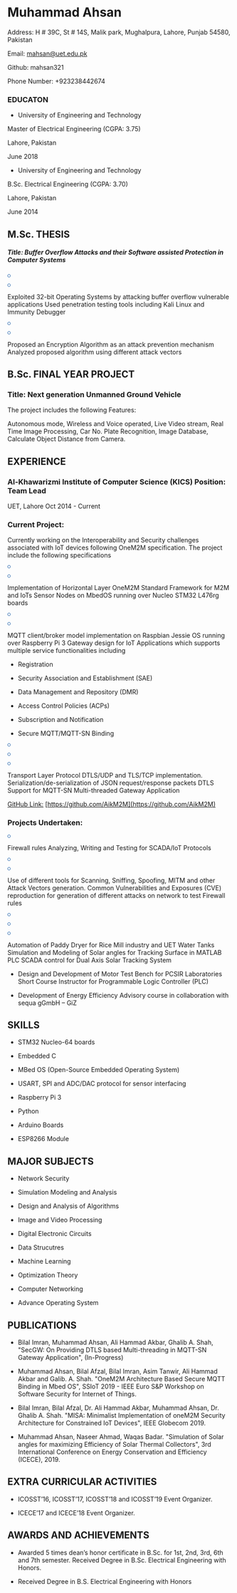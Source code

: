 Muhammad Ahsan
==============

Address: H # 39C, St # 14S, Malik park, Mughalpura, Lahore, Punjab 54580, Pakistan

Email: [mahsan@uet.edu.pk](mailto:mahsan@uet.edu.pk)

Github: mahsan321

Phone Number: +923238442674

### EDUCATON

* University of Engineering and Technology

Master of Electrical Engineering (CGPA: 3.75)

  

Lahore, Pakistan 

June 2018

* University of Engineering and Technology

B.Sc. Electrical Engineering (CGPA: 3.70)

  

Lahore, Pakistan

June 2014

## M.Sc. THESIS

##### Title: Buffer Overflow Attacks and their Software assisted Protection in Computer Systems

![](data:image/png;base64,iVBORw0KGgoAAAANSUhEUgAAAAcAAAAHCAYAAADEUlfTAAAABmJLR0QA/wD/AP+gvaeTAAAACXBIWXMAAA7EAAAOxAGVKw4bAAAAc0lEQVQImV3NIQoCQQBA0TfD5A1bNYt2g02wrsW41/BWJkGwKewFTIKCdc0b9ABjcIr+9vnhh8X2ILMM7FFl3tgEuUtY4YgJnhjjgSZhhzl6X/riXUSNm1/uqCMGzP7iFENEi0t5BYyKtwknNLiiwgtrnD8rMBitoUlRXwAAAABJRU5ErkJgggAA)

![](data:image/png;base64,iVBORw0KGgoAAAANSUhEUgAAAAcAAAAHCAYAAADEUlfTAAAABmJLR0QA/wD/AP+gvaeTAAAACXBIWXMAAA7EAAAOxAGVKw4bAAAAc0lEQVQImV3NIQoCQQBA0TfD5A1bNYt2g02wrsW41/BWJkGwKewFTIKCdc0b9ABjcIr+9vnhh8X2ILMM7FFl3tgEuUtY4YgJnhjjgSZhhzl6X/riXUSNm1/uqCMGzP7iFENEi0t5BYyKtwknNLiiwgtrnD8rMBitoUlRXwAAAABJRU5ErkJgggAA)

Exploited 32-bit Operating Systems by attacking buffer overflow vulnerable applications Used penetration testing tools including Kali Linux and Immunity Debugger

![](data:image/png;base64,iVBORw0KGgoAAAANSUhEUgAAAAcAAAAHCAYAAADEUlfTAAAABmJLR0QA/wD/AP+gvaeTAAAACXBIWXMAAA7EAAAOxAGVKw4bAAAAc0lEQVQImV3NIQoCQQBA0TfD5A1bNYt2g02wrsW41/BWJkGwKewFTIKCdc0b9ABjcIr+9vnhh8X2ILMM7FFl3tgEuUtY4YgJnhjjgSZhhzl6X/riXUSNm1/uqCMGzP7iFENEi0t5BYyKtwknNLiiwgtrnD8rMBitoUlRXwAAAABJRU5ErkJgggAA)

![](data:image/png;base64,iVBORw0KGgoAAAANSUhEUgAAAAcAAAAHCAYAAADEUlfTAAAABmJLR0QA/wD/AP+gvaeTAAAACXBIWXMAAA7EAAAOxAGVKw4bAAAAc0lEQVQImV3NIQoCQQBA0TfD5A1bNYt2g02wrsW41/BWJkGwKewFTIKCdc0b9ABjcIr+9vnhh8X2ILMM7FFl3tgEuUtY4YgJnhjjgSZhhzl6X/riXUSNm1/uqCMGzP7iFENEi0t5BYyKtwknNLiiwgtrnD8rMBitoUlRXwAAAABJRU5ErkJgggAA)

Proposed an Encryption Algorithm as an attack prevention mechanism Analyzed proposed algorithm using different attack vectors

B.Sc. FINAL YEAR PROJECT
------------------------

### Title: Next generation Unmanned Ground Vehicle

The project includes the following Features:

Autonomous mode, Wireless and Voice operated, Live Video stream, Real Time Image Processing, Car No. Plate Recognition, Image Database, Calculate Object Distance from Camera.

EXPERIENCE
----------

### Al-Khawarizmi Institute of Computer Science (KICS) Position: Team Lead

UET, Lahore Oct 2014 - Current

### Current Project:

Currently working on the Interoperability and Security challenges associated with IoT devices following OneM2M specification. The project include the following specifications

![](data:image/png;base64,iVBORw0KGgoAAAANSUhEUgAAAAcAAAAHCAYAAADEUlfTAAAABmJLR0QA/wD/AP+gvaeTAAAACXBIWXMAAA7EAAAOxAGVKw4bAAAAc0lEQVQImV3NIQoCQQBA0TfD5A1bNYt2g02wrsW41/BWJkGwKewFTIKCdc0b9ABjcIr+9vnhh8X2ILMM7FFl3tgEuUtY4YgJnhjjgSZhhzl6X/riXUSNm1/uqCMGzP7iFENEi0t5BYyKtwknNLiiwgtrnD8rMBitoUlRXwAAAABJRU5ErkJgggAA)

![](data:image/png;base64,iVBORw0KGgoAAAANSUhEUgAAAAcAAAAHCAYAAADEUlfTAAAABmJLR0QA/wD/AP+gvaeTAAAACXBIWXMAAA7EAAAOxAGVKw4bAAAAc0lEQVQImV3NIQoCQQBA0TfD5A1bNYt2g02wrsW41/BWJkGwKewFTIKCdc0b9ABjcIr+9vnhh8X2ILMM7FFl3tgEuUtY4YgJnhjjgSZhhzl6X/riXUSNm1/uqCMGzP7iFENEi0t5BYyKtwknNLiiwgtrnD8rMBitoUlRXwAAAABJRU5ErkJgggAA)

Implementation of Horizontal Layer OneM2M Standard Framework for M2M and IoTs Sensor Nodes on MbedOS running over Nucleo STM32 L476rg boards

![](data:image/png;base64,iVBORw0KGgoAAAANSUhEUgAAAAcAAAAHCAYAAADEUlfTAAAABmJLR0QA/wD/AP+gvaeTAAAACXBIWXMAAA7EAAAOxAGVKw4bAAAAc0lEQVQImV3NIQoCQQBA0TfD5A1bNYt2g02wrsW41/BWJkGwKewFTIKCdc0b9ABjcIr+9vnhh8X2ILMM7FFl3tgEuUtY4YgJnhjjgSZhhzl6X/riXUSNm1/uqCMGzP7iFENEi0t5BYyKtwknNLiiwgtrnD8rMBitoUlRXwAAAABJRU5ErkJgggAA)

![](data:image/png;base64,iVBORw0KGgoAAAANSUhEUgAAAAcAAAAHCAYAAADEUlfTAAAABmJLR0QA/wD/AP+gvaeTAAAACXBIWXMAAA7EAAAOxAGVKw4bAAAAc0lEQVQImV3NIQoCQQBA0TfD5A1bNYt2g02wrsW41/BWJkGwKewFTIKCdc0b9ABjcIr+9vnhh8X2ILMM7FFl3tgEuUtY4YgJnhjjgSZhhzl6X/riXUSNm1/uqCMGzP7iFENEi0t5BYyKtwknNLiiwgtrnD8rMBitoUlRXwAAAABJRU5ErkJgggAA)

MQTT client/broker model implementation on Raspbian Jessie OS running over Raspberry Pi 3 Gateway design for IoT Applications which supports multiple service functionalities including

*   Registration
    
*   Security Association and Establishment (SAE)
    
*   Data Management and Repository (DMR)
    
*   Access Control Policies (ACPs)
    
*   Subscription and Notification
    
*   Secure MQTT/MQTT-SN Binding
    

![](data:image/png;base64,iVBORw0KGgoAAAANSUhEUgAAAAcAAAAHCAYAAADEUlfTAAAABmJLR0QA/wD/AP+gvaeTAAAACXBIWXMAAA7EAAAOxAGVKw4bAAAAc0lEQVQImV3NIQoCQQBA0TfD5A1bNYt2g02wrsW41/BWJkGwKewFTIKCdc0b9ABjcIr+9vnhh8X2ILMM7FFl3tgEuUtY4YgJnhjjgSZhhzl6X/riXUSNm1/uqCMGzP7iFENEi0t5BYyKtwknNLiiwgtrnD8rMBitoUlRXwAAAABJRU5ErkJgggAA)

![](data:image/png;base64,iVBORw0KGgoAAAANSUhEUgAAAAcAAAAHCAYAAADEUlfTAAAABmJLR0QA/wD/AP+gvaeTAAAACXBIWXMAAA7EAAAOxAGVKw4bAAAAc0lEQVQImV3NIQoCQQBA0TfD5A1bNYt2g02wrsW41/BWJkGwKewFTIKCdc0b9ABjcIr+9vnhh8X2ILMM7FFl3tgEuUtY4YgJnhjjgSZhhzl6X/riXUSNm1/uqCMGzP7iFENEi0t5BYyKtwknNLiiwgtrnD8rMBitoUlRXwAAAABJRU5ErkJgggAA)

![](data:image/png;base64,iVBORw0KGgoAAAANSUhEUgAAAAcAAAAHCAYAAADEUlfTAAAABmJLR0QA/wD/AP+gvaeTAAAACXBIWXMAAA7EAAAOxAGVKw4bAAAAc0lEQVQImV3NIQoCQQBA0TfD5A1bNYt2g02wrsW41/BWJkGwKewFTIKCdc0b9ABjcIr+9vnhh8X2ILMM7FFl3tgEuUtY4YgJnhjjgSZhhzl6X/riXUSNm1/uqCMGzP7iFENEi0t5BYyKtwknNLiiwgtrnD8rMBitoUlRXwAAAABJRU5ErkJgggAA)

Transport Layer Protocol DTLS/UDP and TLS/TCP implementation. Serialization/de-serialization of JSON request/response packets DTLS Support for MQTT-SN Multi-threaded Gateway Application

[GitHub Link:](https://github.com/AikM2M) [https://github.com/AikM2M](https://github.com/AikM2M)

### Projects Undertaken:

![](data:image/png;base64,iVBORw0KGgoAAAANSUhEUgAAAAcAAAAHCAYAAADEUlfTAAAABmJLR0QA/wD/AP+gvaeTAAAACXBIWXMAAA7EAAAOxAGVKw4bAAAAc0lEQVQImV3NIQoCQQBA0TfD5A1bNYt2g02wrsW41/BWJkGwKewFTIKCdc0b9ABjcIr+9vnhh8X2ILMM7FFl3tgEuUtY4YgJnhjjgSZhhzl6X/riXUSNm1/uqCMGzP7iFENEi0t5BYyKtwknNLiiwgtrnD8rMBitoUlRXwAAAABJRU5ErkJgggAA)

Firewall rules Analyzing, Writing and Testing for SCADA/IoT Protocols

![](data:image/png;base64,iVBORw0KGgoAAAANSUhEUgAAAAcAAAAHCAYAAADEUlfTAAAABmJLR0QA/wD/AP+gvaeTAAAACXBIWXMAAA7EAAAOxAGVKw4bAAAAc0lEQVQImV3NIQoCQQBA0TfD5A1bNYt2g02wrsW41/BWJkGwKewFTIKCdc0b9ABjcIr+9vnhh8X2ILMM7FFl3tgEuUtY4YgJnhjjgSZhhzl6X/riXUSNm1/uqCMGzP7iFENEi0t5BYyKtwknNLiiwgtrnD8rMBitoUlRXwAAAABJRU5ErkJgggAA)

![](data:image/png;base64,iVBORw0KGgoAAAANSUhEUgAAAAcAAAAHCAYAAADEUlfTAAAABmJLR0QA/wD/AP+gvaeTAAAACXBIWXMAAA7EAAAOxAGVKw4bAAAAc0lEQVQImV3NIQoCQQBA0TfD5A1bNYt2g02wrsW41/BWJkGwKewFTIKCdc0b9ABjcIr+9vnhh8X2ILMM7FFl3tgEuUtY4YgJnhjjgSZhhzl6X/riXUSNm1/uqCMGzP7iFENEi0t5BYyKtwknNLiiwgtrnD8rMBitoUlRXwAAAABJRU5ErkJgggAA)

Use of different tools for Scanning, Sniffing, Spoofing, MITM and other Attack Vectors generation. Common Vulnerabilities and Exposures (CVE) reproduction for generation of different attacks on network to test Firewall rules

![](data:image/png;base64,iVBORw0KGgoAAAANSUhEUgAAAAcAAAAHCAYAAADEUlfTAAAABmJLR0QA/wD/AP+gvaeTAAAACXBIWXMAAA7EAAAOxAGVKw4bAAAAc0lEQVQImV3NIQoCQQBA0TfD5A1bNYt2g02wrsW41/BWJkGwKewFTIKCdc0b9ABjcIr+9vnhh8X2ILMM7FFl3tgEuUtY4YgJnhjjgSZhhzl6X/riXUSNm1/uqCMGzP7iFENEi0t5BYyKtwknNLiiwgtrnD8rMBitoUlRXwAAAABJRU5ErkJgggAA)

![](data:image/png;base64,iVBORw0KGgoAAAANSUhEUgAAAAcAAAAHCAYAAADEUlfTAAAABmJLR0QA/wD/AP+gvaeTAAAACXBIWXMAAA7EAAAOxAGVKw4bAAAAc0lEQVQImV3NIQoCQQBA0TfD5A1bNYt2g02wrsW41/BWJkGwKewFTIKCdc0b9ABjcIr+9vnhh8X2ILMM7FFl3tgEuUtY4YgJnhjjgSZhhzl6X/riXUSNm1/uqCMGzP7iFENEi0t5BYyKtwknNLiiwgtrnD8rMBitoUlRXwAAAABJRU5ErkJgggAA)

![](data:image/png;base64,iVBORw0KGgoAAAANSUhEUgAAAAcAAAAHCAYAAADEUlfTAAAABmJLR0QA/wD/AP+gvaeTAAAACXBIWXMAAA7EAAAOxAGVKw4bAAAAc0lEQVQImV3NIQoCQQBA0TfD5A1bNYt2g02wrsW41/BWJkGwKewFTIKCdc0b9ABjcIr+9vnhh8X2ILMM7FFl3tgEuUtY4YgJnhjjgSZhhzl6X/riXUSNm1/uqCMGzP7iFENEi0t5BYyKtwknNLiiwgtrnD8rMBitoUlRXwAAAABJRU5ErkJgggAA)

Automation of Paddy Dryer for Rice Mill industry and UET Water Tanks Simulation and Modeling of Solar angles for Tracking Surface in MATLAB PLC SCADA control for Dual Axis Solar Tracking System




* Design and Development of Motor Test Bench for PCSIR Laboratories Short Course Instructor for Programmable Logic Controller (PLC)

* Development of Energy Efficiency Advisory course in collaboration with sequa gGmbH – GiZ

SKILLS
------
* STM32 Nucleo-64 boards 

* Embedded C 

* MBed OS (Open-Source Embedded Operating System)   

* USART, SPI and ADC/DAC protocol for sensor interfacing

* Raspberry Pi 3

* Python

* Arduino Boards

* ESP8266 Module

MAJOR SUBJECTS
--------------
* Network Security   

* Simulation Modeling and Analysis

* Design and Analysis of Algorithms

* Image and Video Processing   

* Digital Electronic Circuits

* Data Strucutres

* Machine Learning

* Optimization Theory 

* Computer Networking

* Advance Operating System

PUBLICATIONS
------------
* Bilal Imran, Muhammad Ahsan, Ali Hammad Akbar, Ghalib A. Shah, "SecGW: On Providing DTLS based Multi-threading in MQTT-SN Gateway Application", (In-Progress)

* Muhammad Ahsan, Bilal Afzal, Bilal Imran, Asim Tanwir, Ali Hammad Akbar and Galib. A. Shah. "OneM2M Architecture Based Secure MQTT Binding in Mbed OS", SSIoT 2019 - IEEE Euro S&P Workshop on Software Security for Internet of Things.

* Bilal Imran, Bilal Afzal, Dr. Ali Hammad Akbar, Muhammad Ahsan, Dr. Ghalib A. Shah. "MISA: Minimalist Implementation of oneM2M Security Architecture for Constrained IoT Devices", IEEE Globecom 2019.

* Muhammad Ahsan, Naseer Ahmad, Waqas Badar. "Simulation of Solar angles for maximizing Efficiency of Solar Thermal Collectors", 3rd International Conference on Energy Conservation and Efficiency (ICECE), 2019.

EXTRA CURRICULAR ACTIVITIES
---------------------------
* ICOSST’16, ICOSST’17, ICOSST’18 and ICOSST’19 Event Organizer.

* ICECE’17 and ICECE’18 Event Organizer.

AWARDS AND ACHIEVEMENTS
-----------------------
* Awarded 5 times dean’s honor certificate in B.Sc. for 1st, 2nd, 3rd, 6th and 7th semester. Received Degree in B.Sc. Electrical Engineering with Honors.

* Received Degree in B.S. Electrical Engineering with Honors
